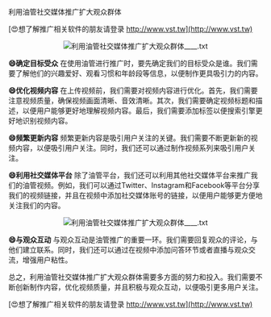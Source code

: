利用油管社交媒体推广扩大观众群体

[😍想了解推广相关软件的朋友请登录 http://www.vst.tw](http://www.vst.tw)

 <center><img src="https://vst.tw/MP4/tuiguang/png/7.png" alt="利用油管社交媒体推广扩大观众群体____.txt"></center>

**😄确定目标受众**
在使用油管进行推广时，要先确定我们的目标受众是谁。我们需要了解他们的兴趣爱好、观看习惯和年龄段等信息，以便制作更具吸引力的内容。

**😄优化视频内容**
在上传视频前，我们需要对视频内容进行优化。首先，我们需要注意视频质量，确保视频画面清晰、音效清晰。其次，我们需要确定视频标题和描述，以便用户能够更好地理解视频内容。最后，我们需要添加标签以便搜索引擎更好地识别视频内容。

**😄频繁更新内容**
频繁更新内容是吸引用户关注的关键。我们需要不断更新新的视频内容，以便吸引用户关注。同时，我们还可以通过制作视频系列来吸引用户关注。

**😄利用社交媒体平台**
除了油管平台，我们还可以利用其他社交媒体平台来推广我们的油管视频。例如，我们可以通过Twitter、Instagram和Facebook等平台分享我们的视频链接，并且在视频中添加社交媒体账号的链接，以便用户能够更方便地关注我们的内容。

 <center><img src="https://vst.tw/MP4/tuiguang/png/4.png" alt="利用油管社交媒体推广扩大观众群体____.txt"></center>

**😄与观众互动**
与观众互动是油管推广的重要一环。我们需要回复观众的评论，与他们建立联系。同时，我们还可以通过在视频中添加问答环节或者直播与观众交流，增强用户粘性。

总之，利用油管社交媒体推广扩大观众群体需要多方面的努力和投入。我们需要不断创新制作内容，优化视频质量，并且积极与观众互动，以便吸引更多用户关注。

[😍想了解推广相关软件的朋友请登录 http://www.vst.tw](http://www.vst.tw)




